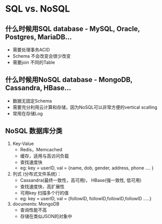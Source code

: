 # SQL vs. NoSQL

## 什么时候用SQL database - MySQL, Oracle, Postgres, MariaDB...
- 需要处理事务ACID
- Schema 不会改变会很少改变
- 需要join 不同的Table

## 什么时候用NoSQL database - MongoDB, Cassandra, HBase...
- 数据无固定Schema
- 需要充分利用云计算和存储，因为NoSQL可以非常方便的vertical scalling
- 常用在存储Log


## NoSQL 数据库分类

1. Key-Value
    - Redis，Memcached
    - 缓存，适用与高访问负载
    - 查找速度快
    - eg: key = userID, val = {name, dob, gender, address, phone .... }
2. 列式 (分布式文件系统)： 
    - Cassandra(最终一致性，高可用)， HBase(强一致性, 低可用)
    - 查找速度快，高扩展性
    - 可用key 扫描多个行的值
    - eg: key = userID, val = {followID, followID,followID,followID .....}
3. documents: MongoDB
    - 查询性能不高
    - 存储在类似JSON的对象中